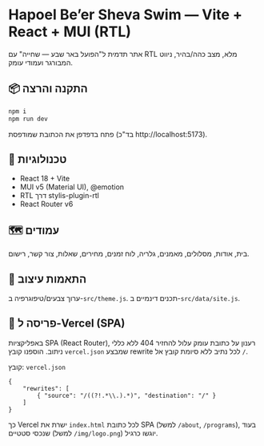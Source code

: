 
# Hapoel Be’er Sheva Swim — Vite + React + MUI (RTL)

אתר תדמית ל"הפועל באר שבע — שחייה" עם RTL מלא, מצב כהה/בהיר, ניווט המבורגר ועמודי עומק.

## 📦 התקנה והרצה
```bash
npm i
npm run dev
```
פתח בדפדפן את הכתובת שמודפסת (בד"כ http://localhost:5173).

## 🧩 טכנולוגיות
- React 18 + Vite
- MUI v5 (Material UI), @emotion
- RTL דרך stylis-plugin-rtl
- React Router v6

## 🗺️ עמודים
בית, אודות, מסלולים, מאמנים, גלריה, לוח זמנים, מחירים, שאלות, צור קשר, רישום.

## 🎨 התאמות עיצוב
ערוך צבעים/טיפוגרפיה ב-`src/theme.js`. תכנים דינמיים ב-`src/data/site.js`.

## 🚀 פריסה ל‑Vercel (SPA)
באפליקציות SPA (React Router), רענון על כתובת עומק עלול להחזיר 404 ללא כללי ניתוב. הוספנו קובץ `vercel.json` שמבצע rewrite לכל נתיב ללא סיומת קובץ אל `/`.

קובץ: `vercel.json`

```
{
	"rewrites": [
		{ "source": "/((?!.*\\.).*)", "destination": "/" }
	]
}
```

כך Vercel ישרת את `index.html` לכל כתובת SPA (למשל `/about`, `/programs`), בעוד שנכסי סטטיים (למשל `/img/logo.png`) יוגשו כרגיל.
